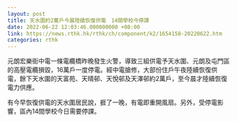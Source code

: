 ```yaml
---
layout: post
title: 天水圍約2萬戶今晨陸續恢復供電　14間學校今停課
date: 2022-06-22 12:03:46.000000000 +08:00
link: https://news.rthk.hk/rthk/ch/component/k2/1654158-20220622.htm
categories: rthk
---
```


元朗宏樂街中電一條電纜橋昨晚發生火警，導致三組供電予天水圍、元朗及屯門區的高壓電纜損毀，16萬戶一度停電。經中電搶修，大部份住戶午夜陸續恢復供電，餘下天水圍的天富苑、天晴邨、天悅邨及天澤邨約2萬戶，至今晨才陸續恢復電力供應。

有今早恢復供電的天水圍居民說，捱了一晚，有電即重開風扇。另外，受停電影響，區內14間學校今日需要停課。
